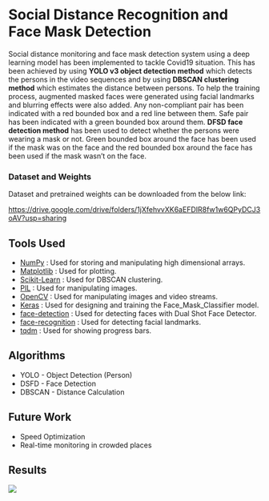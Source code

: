 # Social Distance Recognition and Face Mask Detection

Social distance monitoring and face mask detection system using a deep learning model has been implemented to tackle Covid19 situation. This has been achieved by using **YOLO v3 object detection method** which detects the persons in the video sequences and by using **DBSCAN clustering method** which estimates the distance between persons. To help the training process, augmented masked faces were generated using facial landmarks and blurring effects were also added. Any non-compliant pair has been indicated with a red bounded box and a red line between them. Safe pair has been indicated with a green bounded box around them. **DFSD face detection method** has been used to detect whether the persons were wearing a mask or not. Green bounded box around the face has been used if the mask was on the face and the red bounded box around the face has been used if the mask wasn’t on the face.


### Dataset and Weights

Dataset and pretrained weights can be downloaded from the below link:

https://drive.google.com/drive/folders/1jXfehvvXK6aEFDIR8fw1w6QPyDCJ3oAV?usp=sharing

## Tools Used
* [NumPy](https://numpy.org/) : Used for storing and manipulating high dimensional arrays.
* [Matplotlib](https://matplotlib.org/) : Used for plotting.
* [Scikit-Learn](https://scikit-learn.org/stable/) : Used for DBSCAN clustering.
* [PIL](https://pillow.readthedocs.io/en/stable/) : Used for manipulating images.
* [OpenCV](https://opencv.org/) : Used for manipulating images and video streams.
* [Keras](https://keras.io/) : Used for designing and training the Face_Mask_Classifier model.
* [face-detection](https://github.com/hukkelas/DSFD-Pytorch-Inference) : Used for detecting faces with Dual Shot Face Detector.
* [face-recognition](https://github.com/ageitgey/face_recognition) : Used for detecting facial landmarks.
* [tqdm](https://github.com/tqdm/tqdm) : Used for showing progress bars.

## Algorithms
* YOLO - Object Detection (Person)
* DSFD - Face Detection
* DBSCAN - Distance Calculation

## Future Work
* Speed Optimization
* Real-time monitoring in crowded places

## Results
![](Results/Sample_Result.gif)

